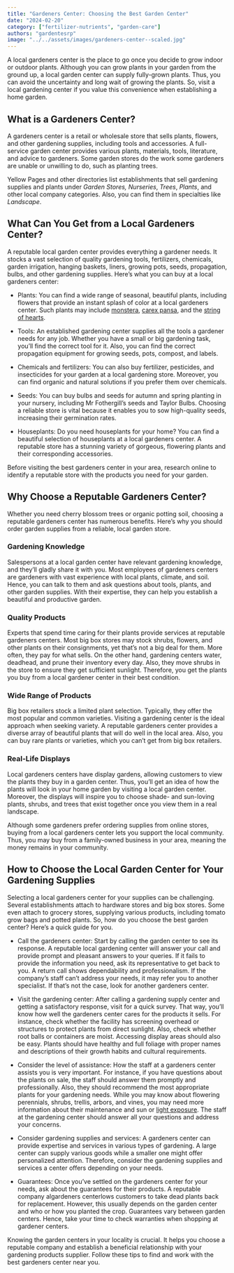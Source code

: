 ```yaml
---
title: "Gardeners Center: Choosing the Best Garden Center"
date: "2024-02-20"
category: ["fertilizer-nutrients", "garden-care"]
authors: "gardentesrp"
image: "../../assets/images/gardeners-center--scaled.jpg"
---
```


A local gardeners center is the place to go once you decide to grow indoor or outdoor plants. Although you can grow plants in your garden from the ground up, a local garden center can supply fully-grown plants. Thus, you can avoid the uncertainty and long wait of growing the plants. So, visit a local gardening center if you value this convenience when establishing a home garden.

## What is a Gardeners Center?

A gardeners center is a retail or wholesale store that sells plants, flowers, and other gardening supplies, including tools and accessories. A full-service garden center provides various plants, materials, tools, literature, and advice to gardeners. Some garden stores do the work some gardeners are unable or unwilling to do, such as planting trees.

Yellow Pages and other directories list establishments that sell gardening supplies and plants under _Garden Stores, Nurseries_, _Trees_, _Plants_, and other local company categories. Also, you can find them in specialties like _Landscape_.

## What Can You Get from a Local Gardeners Center?

A reputable local garden center provides everything a gardener needs. It stocks a vast selection of quality gardening tools, fertilizers, chemicals, garden irrigation, hanging baskets, liners, growing pots, seeds, propagation, bulbs, and other gardening supplies. Here’s what you can buy at a local gardeners center:

- Plants: You can find a wide range of seasonal, beautiful plants, including flowers that provide an instant splash of color at a local gardeners center. Such plants may include [monstera](https://gardenterprise.com/which-is-the-best-planter-for-monstera/), [carex pansa](https://gardenterprise.com/best-time-to-plant-carex-pansa/), and the [string of hearts](https://gardenterprise.com/how-to-propagate-string-of-hearts-top-5-ways/).

- Tools: An established gardening center supplies all the tools a gardener needs for any job. Whether you have a small or big gardening task, you’ll find the correct tool for it. Also, you can find the correct propagation equipment for growing seeds, pots, compost, and labels.

- Chemicals and fertilizers: You can also buy fertilizer, pesticides, and insecticides for your garden at a local gardening store. Moreover, you can find organic and natural solutions if you prefer them over chemicals.

- Seeds: You can buy bulbs and seeds for autumn and spring planting in your nursery, including Mr Fothergill’s seeds and Taylor Bulbs. Choosing a reliable store is vital because it enables you to sow high-quality seeds, increasing their germination rates.

- Houseplants: Do you need houseplants for your home? You can find a beautiful selection of houseplants at a local gardeners center. A reputable store has a stunning variety of gorgeous, flowering plants and their corresponding accessories.

Before visiting the best gardeners center in your area, research online to identify a reputable store with the products you need for your garden.

## Why Choose a Reputable Gardeners Center?

Whether you need cherry blossom trees or organic potting soil, choosing a reputable gardeners center has numerous benefits. Here’s why you should order garden supplies from a reliable, local garden store.

### Gardening Knowledge

Salespersons at a local garden center have relevant gardening knowledge, and they’ll gladly share it with you. Most employees of gardeners centers are gardeners with vast experience with local plants, climate, and soil. Hence, you can talk to them and ask questions about tools, plants, and other garden supplies. With their expertise, they can help you establish a beautiful and productive garden.

### Quality Products

Experts that spend time caring for their plants provide services at reputable gardeners centers. Most big box stores may stock shrubs, flowers, and other plants on their consignments, yet that’s not a big deal for them. More often, they pay for what sells. On the other hand, gardening centers water, deadhead, and prune their inventory every day. Also, they move shrubs in the store to ensure they get sufficient sunlight. Therefore, you get the plants you buy from a local gardener center in their best condition.

### Wide Range of Products  

Big box retailers stock a limited plant selection. Typically, they offer the most popular and common varieties. Visiting a gardening center is the ideal approach when seeking variety. A reputable gardeners center provides a diverse array of beautiful plants that will do well in the local area. Also, you can buy rare plants or varieties, which you can’t get from big box retailers.

### Real-Life Displays

Local gardeners centers have display gardens, allowing customers to view the plants they buy in a garden center. Thus, you’ll get an idea of how the plants will look in your home garden by visiting a local garden center. Moreover, the displays will inspire you to choose shade- and sun-loving plants, shrubs, and trees that exist together once you view them in a real landscape.

Although some gardeners prefer ordering supplies from online stores, buying from a local gardeners center lets you support the local community. Thus, you may buy from a family-owned business in your area, meaning the money remains in your community.

## How to Choose the Local Garden Center for Your Gardening Supplies

Selecting a local gardeners center for your supplies can be challenging. Several establishments attach to hardware stores and big box stores. Some even attach to grocery stores, supplying various products, including tomato grow bags and potted plants. So, how do you choose the best garden center? Here’s a quick guide for you.

- Call the gardeners center: Start by calling the garden center to see its response. A reputable local gardening center will answer your call and provide prompt and pleasant answers to your queries. If it fails to provide the information you need, ask its representative to get back to you. A return call shows dependability and professionalism. If the company’s staff can’t address your needs, it may refer you to another specialist. If that’s not the case, look for another gardeners center.

- Visit the gardening center: After calling a gardening supply center and getting a satisfactory response, visit for a quick survey. That way, you’ll know how well the gardeners center cares for the products it sells. For instance, check whether the facility has screening overhead or structures to protect plants from direct sunlight. Also, check whether root balls or containers are moist. Accessing display areas should also be easy. Plants should have healthy and full foliage with proper names and descriptions of their growth habits and cultural requirements.

- Consider the level of assistance: How the staff at a gardeners center assists you is very important. For instance, if you have questions about the plants on sale, the staff should answer them promptly and professionally. Also, they should recommend the most appropriate plants for your gardening needs. While you may know about flowering perennials, shrubs, trellis, arbors, and vines, you may need more information about their maintenance and sun or [light exposure](https://www.ncbi.nlm.nih.gov/pmc/articles/PMC2649303/). The staff at the gardening center should answer all your questions and address your concerns.

- Consider gardening supplies and services: A gardeners center can provide expertise and services in various types of gardening. A large center can supply various goods while a smaller one might offer personalized attention. Therefore, consider the gardening supplies and services a center offers depending on your needs.

- Guarantees: Once you’ve settled on the gardeners center for your needs, ask about the guarantees for their products. A reputable company algardeners centerlows customers to take dead plants back for replacement. However, this usually depends on the garden center and who or how you planted the crop. Guarantees vary between garden centers. Hence, take your time to check warranties when shopping at gardener centers.

Knowing the garden centers in your locality is crucial. It helps you choose a reputable company and establish a beneficial relationship with your gardening products supplier. Follow these tips to find and work with the best gardeners center near you.
